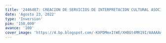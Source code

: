 ```yaml
---
title: '2446487: CREACION DE SERVICIOS DE INTERPRETACION CULTURAL ASOCIADOS AL CEVICHE, COMO EXPRESION DE LA COCINA TRADICIONAL PERUANA EN 16 REGIONES A NIVEL NACIONAL SAN FRANCISCO DE BORJA DEL DISTRITO DE SAN BORJA - PROVINCIA DE LIMA - DEPARTAMENTO DE LIMA'
date: 'Agosto 23, 2022'
type: 'Inversion'
pim: '150,000'
avance: '100'
cover_image: 'https://4.bp.blogspot.com/-KXPDMmxItWE/XHBGt4MR19I/AAAAAAAANKU/1G0uyqFuoZkIZv6_1EPTuuRhv2GV6eRXwCLcBGAs/s1600/ceviche-Patrimonio-Cultural-UNESCO.jpeg'
---
```

